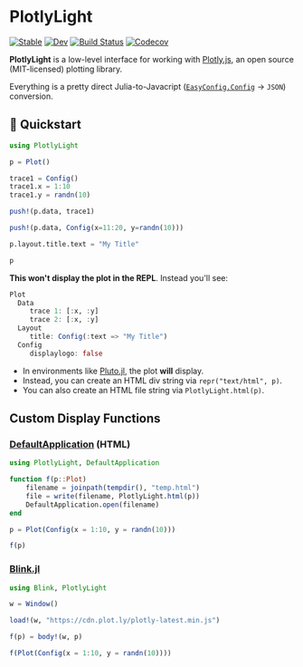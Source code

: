 # PlotlyLight

[![Stable](https://img.shields.io/badge/docs-stable-blue.svg)](https://joshday.github.io/PlotlyLight.jl/stable)
[![Dev](https://img.shields.io/badge/docs-dev-blue.svg)](https://joshday.github.io/PlotlyLight.jl/dev)
[![Build Status](https://travis-ci.com/joshday/PlotlyLight.jl.svg?branch=master)](https://travis-ci.com/joshday/PlotlyLight.jl)
[![Codecov](https://codecov.io/gh/joshday/PlotlyLight.jl/branch/master/graph/badge.svg)](https://codecov.io/gh/joshday/PlotlyLight.jl)


**PlotlyLight** is a low-level interface for working with [Plotly.js](https://plotly.com/javascript/),
an open source (MIT-licensed) plotting library. 

Everything is a pretty direct Julia-to-Javacript ([`EasyConfig.Config`](https://github.com/joshday/EasyConfig.jl) -> `JSON`) conversion.
 
## 🚀 Quickstart

```julia
using PlotlyLight 

p = Plot()

trace1 = Config()
trace1.x = 1:10
trace1.y = randn(10)

push!(p.data, trace1)

push!(p.data, Config(x=11:20, y=randn(10))) 

p.layout.title.text = "My Title"

p
```

**This won't display the plot in the REPL**.  Instead you'll see:

```julia
Plot
  Data
     trace 1: [:x, :y]
     trace 2: [:x, :y]
  Layout
     title: Config(:text => "My Title")
  Config
     displaylogo: false
```

- In environments like [Pluto.jl](https://github.com/fonsp/Pluto.jl), the plot **will** display.
- Instead, you can create an HTML div string via `repr("text/html", p)`.
- You can also create an HTML file string via `PlotlyLight.html(p)`.

## Custom Display Functions


### [DefaultApplication](https://github.com/tpapp/DefaultApplication.jl) (HTML)

```julia
using PlotlyLight, DefaultApplication

function f(p::Plot) 
    filename = joinpath(tempdir(), "temp.html")
    file = write(filename, PlotlyLight.html(p))
    DefaultApplication.open(filename)
end

p = Plot(Config(x = 1:10, y = randn(10)))

f(p)
```

### [Blink.jl](https://github.com/JuliaGizmos/Blink.jl)

```julia
using Blink, PlotlyLight

w = Window()

load!(w, "https://cdn.plot.ly/plotly-latest.min.js")

f(p) = body!(w, p)

f(Plot(Config(x = 1:10, y = randn(10))))
```